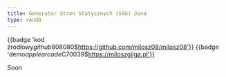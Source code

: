 ```yaml
---
title: Generator Stron Statycznych (SSG) Java
type: rAndD
---
```


{{badge 'kod źródłowy$github$808080$https://github.com/milosz08/milosz08'}}
{{badge 'demo$applearcade$C70039$https://miloszgilga.pl'}}

Soon

